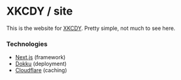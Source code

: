 # XKCDY / site

This is the website for [XKCDY](https://xkcdy.com). Pretty simple, not much to see here.

### Technologies

- [Next.js](https://nextjs.org/) (framework)
- [Dokku](https://github.com/dokku/dokku) (deployment)
- [Cloudflare](https://www.cloudflare.com/) (caching)
